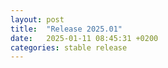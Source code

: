 ```yaml
---
layout: post
title:  "Release 2025.01"
date:   2025-01-11 08:45:31 +0200
categories: stable release
---
```

